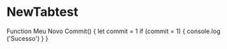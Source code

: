 # NewTabtest



Function Meu Novo Commit() {
    let commit = 1
    if (commit = 1) {
        console.log ('Sucesso')
    }
}